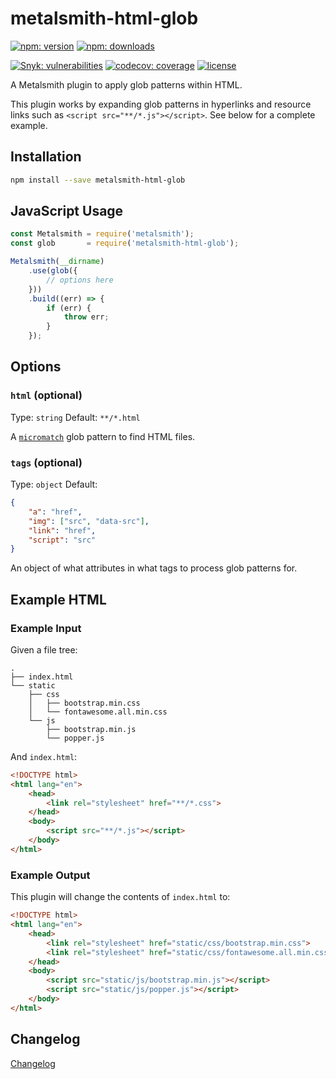 # metalsmith-html-glob

[![npm: version](https://img.shields.io/npm/v/metalsmith-html-glob?color=%23cc3534&label=version&logo=npm&logoColor=white)](https://www.npmjs.com/package/metalsmith-html-glob)
[![npm: downloads](https://img.shields.io/npm/dw/metalsmith-html-glob?color=%23cc3534&logo=npm&logoColor=white)](https://www.npmjs.com/package/metalsmith-html-glob)

[![Snyk: vulnerabilities](https://img.shields.io/snyk/vulnerabilities/npm/metalsmith-html-glob?logo=snyk&logoColor=white)](https://snyk.io/test/npm/metalsmith-html-glob)
[![codecov: coverage](https://img.shields.io/codecov/c/github/emmercm/metalsmith-plugins?flag=metalsmith-html-glob&logo=codecov&logoColor=white)](https://codecov.io/gh/emmercm/metalsmith-html-glob)
[![license](https://img.shields.io/github/license/emmercm/metalsmith-plugins?color=blue)](https://github.com/emmercm/metalsmith-plugins/blob/main/LICENSE)

A Metalsmith plugin to apply glob patterns within HTML.

This plugin works by expanding glob patterns in hyperlinks and resource links such as `<script src="**/*.js"></script>`. See below for a complete example.

## Installation

```bash
npm install --save metalsmith-html-glob
```

## JavaScript Usage

```javascript
const Metalsmith = require('metalsmith');
const glob       = require('metalsmith-html-glob');

Metalsmith(__dirname)
    .use(glob({
        // options here
    }))
    .build((err) => {
        if (err) {
            throw err;
        }
    });
```

## Options

### `html` (optional)

Type: `string` Default: `**/*.html`

A [`micromatch`](https://www.npmjs.com/package/micromatch) glob pattern to find HTML files.

### `tags` (optional)

Type: `object` Default:

```json
{
    "a": "href",
    "img": ["src", "data-src"],
    "link": "href",
    "script": "src"
}
```

An object of what attributes in what tags to process glob patterns for.

## Example HTML

### Example Input

Given a file tree:

```text
.
├── index.html
└── static
    ├── css
    │   ├── bootstrap.min.css
    │   └── fontawesome.all.min.css
    └── js
        ├── bootstrap.min.js
        └── popper.js
```

And `index.html`:

```html
<!DOCTYPE html>
<html lang="en">
    <head>
        <link rel="stylesheet" href="**/*.css">
    </head>
    <body>
        <script src="**/*.js"></script>
    </body>
</html>
```

### Example Output

This plugin will change the contents of `index.html` to:

```html
<!DOCTYPE html>
<html lang="en">
    <head>
        <link rel="stylesheet" href="static/css/bootstrap.min.css">
        <link rel="stylesheet" href="static/css/fontawesome.all.min.css">
    </head>
    <body>
        <script src="static/js/bootstrap.min.js"></script>
        <script src="static/js/popper.js"></script>
    </body>
</html>
```

## Changelog

[Changelog](./CHANGELOG.md)
